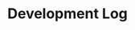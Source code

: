 ---
layout: list    # list 고정. _layout 폴더의 list.html을 쓴다는 말인듯?
title: Development Log # 들어가면 나오는 게시판 제목
slug: devlog 
# slug는  공식 홈페이지에서는 식별값. 중요.
# 나는 그냥 (게시판 글 dir 이름, _featured_categories에 md파일명 다 맞췄다. 

description: >
  개발하며 생긴일
sitemap: false
---